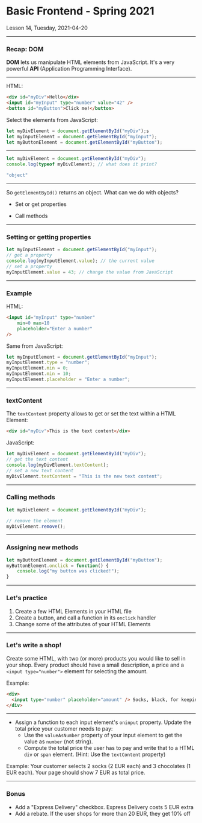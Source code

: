 <!-- .slide: id="lesson14" -->

# Basic Frontend - Spring 2021

Lesson 14, Tuesday, 2021-04-20

---

### Recap: DOM

**DOM** lets us manipulate HTML elements from JavaScript. It's a very powerful **API** (Application Programming Interface).

---

HTML:
```html
<div id="myDiv">Hello</div>
<input id="myInput" type="number" value="42" />
<button id="myButton">Click me!</button>
```

Select the elements from JavaScript:
```js
let myDivElement = document.getElementById("myDiv");s
let myInputElement = document.getElementById("myInput");
let myButtonElement = document.getElementById("myButton");
```

---

```js
let myDivElement = document.getElementById("myDiv");
console.log(typeof myDivElement); // what does it print?
```

```js
"object"
```
<!-- .element: class="fragment" -->

---

So `getElementById()` returns an object. What can we do with objects?

* Set or get properties
<!-- .element: class="fragment" -->
* Call methods
<!-- .element: class="fragment" -->

---

### Setting or getting properties

```js
let myInputElement = document.getElementById("myInput");
// get a property
console.log(myInputElement.value); // the current value
// set a property
myInputElement.value = 43; // change the value from JavaScript
```

---

### Example

HTML:
```html
<input id="myInput" type="number"
    min=0 max=10
    placeholder="Enter a number"
/>
```

Same from JavaScript:
```js
let myInputElement = document.getElementById("myInput");
myInputElement.type = "number";
myInputElement.min = 0;
myInputElement.min = 10;
myInputElement.placeholder = "Enter a number";
```

---

### textContent

The `textContent` property allows to get or set the text within a HTML Element:

```html
<div id="myDiv">This is the text content</div>
```

JavaScript:

```js
let myDivElement = document.getElementById("myDiv");
// get the text content
console.log(myDivElement.textContent);
// set a new text content
myDivElement.textContent = "This is the new text content";
```

---

### Calling methods

```js
let myDivElement = document.getElementById("myDiv");

// remove the element
myDivElement.remove();
```

---

### Assigning new methods

```js
let myButtonElement = document.getElementById("myButton");
myButtonElement.onclick = function() {
    console.log("my button was clicked!");
}
```

---

### Let's practice

1. Create a few HTML Elements in your HTML file
1. Create a button, and call a function in its `onclick` handler
1. Change some of the attributes of your HTML Elements

---

### Let's write a shop!

Create some HTML, with two (or more) products you would like to sell in your shop. Every product should have a small description, a price and a `<input type="number">` element for selecting the amount.

Example:

```html
<div>
  <input type="number" placeholder="amount" /> Socks, black, for keeping your feet warm. Price: 2 EUR each.
</div>
```

---

* Assign a function to each input element's `oninput` property. Update the total price your customer needs to pay:
  * Use the `valueAsNumber` property of your input element to get the value as `number` (not string).
  * Compute the total price the user has to pay and write that to a HTML `div` or `span` element. (Hint: Use the `textContent` property)

Example: Your customer selects 2 socks (2 EUR each) and 3 chocolates (1 EUR each). Your page should show 7 EUR as total price.

---

### Bonus

* Add a "Express Delivery" checkbox. Express Delivery costs 5 EUR extra
* Add a rebate. If the user shops for more than 20 EUR, they get 10% off
